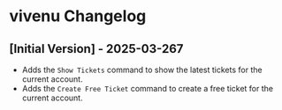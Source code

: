 # vivenu Changelog

## [Initial Version] - 2025-03-267

- Adds the `Show Tickets` command to show the latest tickets for the current account.
- Adds the `Create Free Ticket` command to create a free ticket for the current account.
